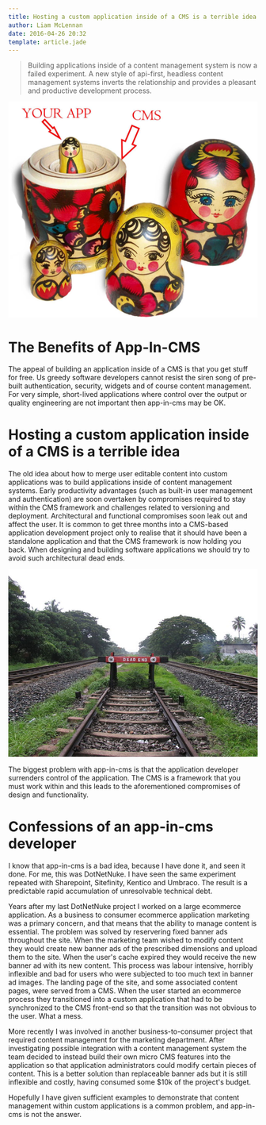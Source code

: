 ```yaml
---
title: Hosting a custom application inside of a CMS is a terrible idea
author: Liam McLennan
date: 2016-04-26 20:32
template: article.jade
---
```


> Building applications inside of a content management system is now a failed experiment. A new style of api-first, headless content management systems inverts the relationship and provides a pleasant and productive development process. 

<img src="dolls.jpg" alt="Russian dolls"/>

The Benefits of App-In-CMS
=========================

The appeal of building an application inside of a CMS is that you get stuff for free. Us greedy software developers cannot resist the siren song of pre-built authentication, security, widgets and of course content management. For very simple, short-lived applications where control over the output or quality engineering are not important then app-in-cms may be OK. 

Hosting a custom application inside of a CMS is a terrible idea
==========================================================

The old idea about how to merge user editable content into custom applications was to build applications inside of content management systems. Early productivity advantages (such as built-in user management and authentication) are soon overtaken by compromises required to stay within the CMS framework and challenges related to versioning and deployment. Architectural and functional compromises soon leak out and affect the user. It is common to get three months into a CMS-based application development project only to realise that it should have been a standalone application and that the CMS framework is now holding you back. When designing and building software applications we should try to avoid such architectural dead ends.

<img src="deadend.jpg" alt="Dead end"/>

The biggest problem with app-in-cms is that the application developer surrenders control of the application. The CMS is a framework that you must work within and this leads to the aforementioned compromises of design and functionality. 

Confessions of an app-in-cms developer
=====================

I know that app-in-cms is a bad idea, because I have done it, and seen it done. For me, this was DotNetNuke. I have seen the same experiment repeated with Sharepoint, Sitefinity, Kentico and Umbraco. The result is a predictable rapid accumulation of unresolvable technical debt.  

Years after my last DotNetNuke project I worked on a large ecommerce application. As a business to consumer ecommerce application marketing was a primary concern, and that means that the ability to manage content is essential. The problem was solved by reservering fixed banner ads throughout the site. When the marketing team wished to modify content they would create new banner ads of the prescribed dimensions and upload them to the site. When the user's cache expired they would receive the new banner ad with its new content. This process was labour intensive, horribly inflexible and bad for users who were subjected to too much text in banner ad images. The landing page of the site, and some associated content pages, were served from a CMS. When the user started an ecommerce process they transitioned into a custom application that had to be synchronized to the CMS front-end so that the transition was not obvious to the user. What a mess. 

More recently I was involved in another business-to-consumer project that required content management for the marketing department. After investigating possible integration with a content management system the team decided to instead build their own micro CMS features into the application so that application administrators could modify certain pieces of content. This is a better solution than replaceable banner ads but it is still inflexible and costly, having consumed some $10k of the project's budget. 

Hopefully I have given sufficient examples to demonstrate that content management within custom applications is a common problem, and app-in-cms is not the answer.  



